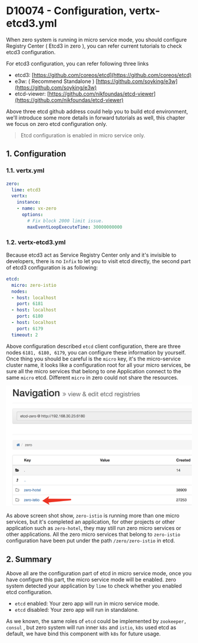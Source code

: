 # D10074 - Configuration, vertx-etcd3.yml

When zero system is running in micro service mode,  you should configure Registry Center \( Etcd3 in zero \), you can refer current tutorials to check etcd3 configuration.

For etcd3 configuration, you can refer following three links

* etcd3: [https://github.com/coreos/etcd](https://github.com/coreos/etcd)
* e3w: \( Recommend Standalone \) [https://github.com/soyking/e3w](https://github.com/soyking/e3w)
* etcd-viewer: [https://github.com/nikfoundas/etcd-viewer](https://github.com/nikfoundas/etcd-viewer)

Above three etcd github address could help you to build etcd environment, we'll introduce some more details in forward tutorials as well, this chapter we focus on zero etcd configuration only.

> Etcd configuration is enabled in micro service only.

## 1. Configuration

### 1.1. vertx.yml

```yaml
zero:
  lime: etcd3
  vertx:
    instance:
    - name: vx-zero
      options:
        # Fix block 2000 limit issue.
        maxEventLoopExecuteTime: 30000000000
```

### 1.2. vertx-etcd3.yml

Because etcd3 act as Service Registry Center only and it's invisible to developers, there is no `Infix` to let you to visit etcd directly, the second part of etcd3 configuration is as following:

```yaml
etcd:
  micro: zero-istio
  nodes:
  - host: localhost
    port: 6181
  - host: localhost
    port: 6180
  - host: localhost
    port: 6179
  timeout: 2
```

Above configuration described `etcd` client configuration, there are three nodes `6181, 6180, 6179`, you can configure these information by yourself. Once thing you should be careful is the `micro` key, it's the micro-service cluster name, it looks like a configuration root for all your micro services, be sure all the micro services that belong to one Application connect to the same `micro` etcd. Different `micro` in zero could not share the resources.

![](/doc/image/d10074-1.png)

As above screen shot show, `zero-istio` is running more than one micro services, but it's completed an application, for other projects or other application such as `zero-hotel`, they may still run zero micro services or other applications. All the zero micro services that belong to `zero-istio` configuration have been put under the path `/zero/zero-istio` in etcd.

## 2. Summary

Above all are the configuration part of etcd in micro service mode, once you have configure this part, the micro service mode will be enabled. zero system detected your application by `lime` to check whether you enabled etcd configuration.

* `etcd` enabled: Your zero app will run in micro service mode.
* `etcd` disabled: Your zero app will run in standalone.

As we known, the same roles of `etcd` could be implemented by `zookeeper, consul` , but zero system will run inner `k8s` and `istio`, `k8s` used etcd as default, we have bind this component with `k8s` for future usage.

